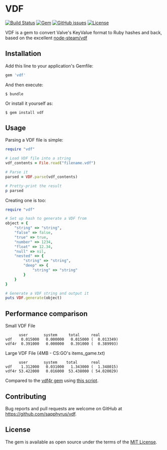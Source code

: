 # VDF

[![Build Status](https://img.shields.io/endpoint.svg?url=https%3A%2F%2Factions-badge.atrox.dev%2Fsapphyrus%2Fvdf%2Fbadge&style=flat)](https://actions-badge.atrox.dev/sapphyrus/vdf/goto)
[![Gem](https://img.shields.io/gem/v/vdf?color=%23E9573F)](https://rubygems.org/gems/vdf)
[![GitHub issues](https://img.shields.io/github/issues/sapphyrus/vdf)](https://github.com/sapphyrus/vdf/issues)
[![License](https://img.shields.io/github/license/sapphyrus/vdf)](https://github.com/sapphyrus/vdf/blob/master/LICENSE.txt)

VDF is a gem to convert Valve's KeyValue format to Ruby hashes and back, based on the excellent [node-steam/vdf](https://github.com/node-steam/vdf)

## Installation

Add this line to your application's Gemfile:

```ruby
gem 'vdf'
```

And then execute:

    $ bundle

Or install it yourself as:

    $ gem install vdf

## Usage

Parsing a VDF file is simple:

```ruby
require "vdf"

# Load VDF file into a string
vdf_contents = File.read("filename.vdf")

# Parse it
parsed = VDF.parse(vdf_contents)

# Pretty-print the result
p parsed

```

Creating one is too:

```ruby
require "vdf"

# Set up hash to generate a VDF from
object = {
	"string" => "string",
	"false" => false,
	"true" => true,
	"number" => 1234,
	"float" => 12.34,
	"null" => nil,
	"nested" => {
		"string" => "string",
		"deep" => {
			"string" => "string"
		}
	}
}

# Generate a VDF string and output it
puts VDF.generate(object)

```

## Performance comparison

Small VDF File
```
      user       system     total     real
vdf    0.015000   0.000000   0.015000 (  0.013349)
vdf4r  0.391000   0.000000   0.391000 (  0.389993)
```

Large VDF File (4MB - CS:GO's items_game.txt)
```
      user       system    total      real
vdf    1.312000   0.031000   1.343000 (  1.348015)
vdf4r 53.422000   0.016000  53.438000 ( 54.020029)
```

Compared to the [vdf4r gem](https://github.com/skadistats/vdf4r) using [this script](https://gist.github.com/sapphyrus/3aab81ad06949c3743ad91e20ccf7c65).

## Contributing

Bug reports and pull requests are welcome on GitHub at https://github.com/sapphyrus/vdf.

## License

The gem is available as open source under the terms of the [MIT License](https://opensource.org/licenses/MIT).
